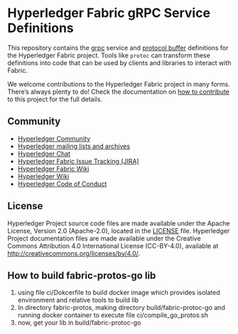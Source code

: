 # Hyperledger Fabric gRPC Service Definitions

This repository contains the [grpc] service and [protocol buffer][protobuf]
definitions for the Hyperledger Fabric project. Tools like `protoc` can
transform these definitions into code that can be used by clients and
libraries to interact with Fabric.

We welcome contributions to the Hyperledger Fabric project in many forms.
There’s always plenty to do! Check the documentation on
[how to contribute][contributing] to this project for the full details.

## Community

- [Hyperledger Community](https://www.hyperledger.org/community)
- [Hyperledger mailing lists and archives](http://lists.hyperledger.org/)
- [Hyperledger Chat](http://chat.hyperledger.org/channel/fabric)
- [Hyperledger Fabric Issue Tracking (JIRA)](https://jira.hyperledger.org/secure/Dashboard.jspa?selectPageId=10104)
- [Hyperledger Fabric Wiki](https://wiki.hyperledger.org/display/Fabric)
- [Hyperledger Wiki](https://wiki.hyperledger.org/)
- [Hyperledger Code of Conduct](https://wiki.hyperledger.org/display/HYP/Hyperledger+Code+of+Conduct)

## License <a name="license"></a>

Hyperledger Project source code files are made available under the Apache License, Version 2.0 (Apache-2.0), located in the [LICENSE](LICENSE) file. Hyperledger Project documentation files are made available under the Creative Commons Attribution 4.0 International License (CC-BY-4.0), available at http://creativecommons.org/licenses/by/4.0/.

[contributing]: https://hyperledger-fabric.readthedocs.io/en/latest/CONTRIBUTING.html
[grpc]: https://grpc.io/docs/guides/
[protobuf]: https://github.com/protocolbuffers/protobuf/
[rocketchat-image]: https://open.rocket.chat/images/join-chat.svg
[rocketchat-url]: https://chat.hyperledger.org/channel/fabric

## How to build fabric-protos-go lib

1. using file ci/Dokcerfile to build docker image which provides isolated environment and relative tools to build lib
2. In directory fabric-protos, making directory build/fabric-protoc-go and running docker container to execute file ci/compile_go_protos.sh
3. now, get your lib in build/fabric-protoc-go
